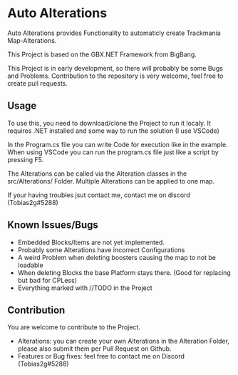 # Auto Alterations
Auto Alterations provides Functionality to automaticly create Trackmania Map-Alterations.

This Project is based on the GBX.NET Framework from BigBang.

This Project is in early development, so there will probably be some Bugs and Problems. Contribution to the repository is very welcome, feel free to create pull requests.

## Usage
To use this, you need to download/clone the Project to run it localy.
It requires .NET installed and some way to run the solution (I use VSCode)

In the Program.cs file you can write Code for execution like in the example.
When using VSCode you can run the program.cs file just like a script by pressing F5.

The Alterations can be called via the Alteration classes in the src/Alterations/ Folder.
Multiple Alterations can be applied to one map.

If your having troubles jsut contact me, contact me on discord (Tobias2g#5288)
## Known Issues/Bugs
- Embedded Blocks/Items are not yet implemented.
- Probably some Alterations have incorrect Configurations
- A weird Problem when deleting boosters causing the map to not be loadable
- When deleting Blocks the base Platform stays there. (Good for replacing but bad for CPLess)
- Everything marked with //TODO in the Project
## Contribution
You are welcome to contribute to the Project.
- Alterations: you can create your own Alterations in the Alteration Folder, please also submit them per Pull Request on Github.
- Features or Bug fixes: feel free to contact me on Discord (Tobias2g#5288)
